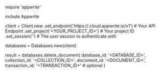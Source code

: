 require 'appwrite'

include Appwrite

client = Client.new
    .set_endpoint('https://<REGION>.cloud.appwrite.io/v1') # Your API Endpoint
    .set_project('<YOUR_PROJECT_ID>') # Your project ID
    .set_session('') # The user session to authenticate with

databases = Databases.new(client)

result = databases.delete_document(
    database_id: '<DATABASE_ID>',
    collection_id: '<COLLECTION_ID>',
    document_id: '<DOCUMENT_ID>',
    transaction_id: '<TRANSACTION_ID>' # optional
)
